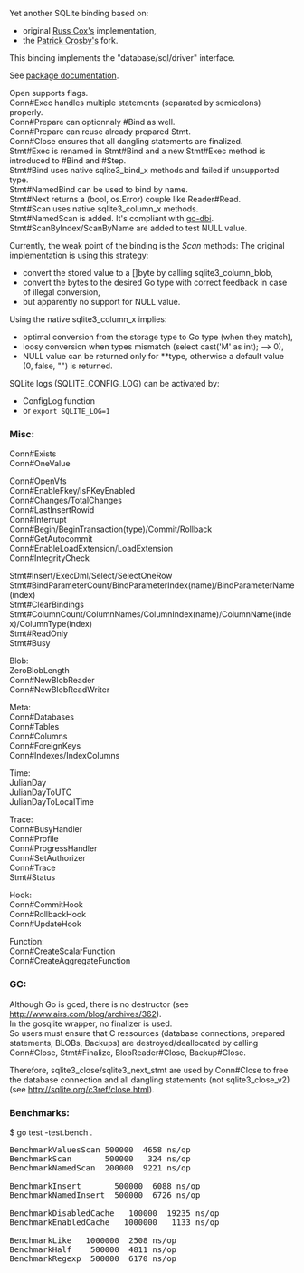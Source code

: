 Yet another SQLite binding based on:
 - original [Russ Cox's](http://code.google.com/p/gosqlite/) implementation,
 - the [Patrick Crosby's](https://github.com/patrickxb/fgosqlite/) fork.

This binding implements the "database/sql/driver" interface.

See [package documentation](http://go.pkgdoc.org/github.com/gwenn/gosqlite).

Open supports flags.  
Conn#Exec handles multiple statements (separated by semicolons) properly.  
Conn#Prepare can optionnaly #Bind as well.  
Conn#Prepare can reuse already prepared Stmt.  
Conn#Close ensures that all dangling statements are finalized.  
Stmt#Exec is renamed in Stmt#Bind and a new Stmt#Exec method is introduced to #Bind and #Step.  
Stmt#Bind uses native sqlite3_bind_x methods and failed if unsupported type.  
Stmt#NamedBind can be used to bind by name.  
Stmt#Next returns a (bool, os.Error) couple like Reader#Read.  
Stmt#Scan uses native sqlite3_column_x methods.  
Stmt#NamedScan is added. It's compliant with [go-dbi](https://github.com/thomaslee/go-dbi/).  
Stmt#ScanByIndex/ScanByName are added to test NULL value.

Currently, the weak point of the binding is the *Scan* methods:
The original implementation is using this strategy:
 - convert the stored value to a []byte by calling sqlite3_column_blob,
 - convert the bytes to the desired Go type with correct feedback in case of illegal conversion,
 - but apparently no support for NULL value.

Using the native sqlite3_column_x implies:
 - optimal conversion from the storage type to Go type (when they match),
 - loosy conversion when types mismatch (select cast('M' as int); --> 0),
 - NULL value can be returned only for **type, otherwise a default value (0, false, "") is returned.

SQLite logs (SQLITE_CONFIG_LOG) can be activated by:
- ConfigLog function
- or `export SQLITE_LOG=1`

### Misc:
Conn#Exists  
Conn#OneValue  

Conn#OpenVfs  
Conn#EnableFkey/IsFKeyEnabled  
Conn#Changes/TotalChanges  
Conn#LastInsertRowid  
Conn#Interrupt  
Conn#Begin/BeginTransaction(type)/Commit/Rollback  
Conn#GetAutocommit  
Conn#EnableLoadExtension/LoadExtension  
Conn#IntegrityCheck  

Stmt#Insert/ExecDml/Select/SelectOneRow  
Stmt#BindParameterCount/BindParameterIndex(name)/BindParameterName(index)  
Stmt#ClearBindings  
Stmt#ColumnCount/ColumnNames/ColumnIndex(name)/ColumnName(index)/ColumnType(index)  
Stmt#ReadOnly  
Stmt#Busy  

Blob:  
ZeroBlobLength  
Conn#NewBlobReader  
Conn#NewBlobReadWriter  

Meta:  
Conn#Databases  
Conn#Tables  
Conn#Columns  
Conn#ForeignKeys  
Conn#Indexes/IndexColumns  

Time:  
JulianDay  
JulianDayToUTC  
JulianDayToLocalTime  

Trace:  
Conn#BusyHandler  
Conn#Profile  
Conn#ProgressHandler  
Conn#SetAuthorizer  
Conn#Trace  
Stmt#Status  

Hook:  
Conn#CommitHook  
Conn#RollbackHook  
Conn#UpdateHook  

Function:  
Conn#CreateScalarFunction  
Conn#CreateAggregateFunction  

### GC:
Although Go is gced, there is no destructor (see http://www.airs.com/blog/archives/362).  
In the gosqlite wrapper, no finalizer is used.  
So users must ensure that C ressources (database connections, prepared statements, BLOBs, Backups) are destroyed/deallocated by calling Conn#Close, Stmt#Finalize, BlobReader#Close, Backup#Close.

Therefore, sqlite3_close/sqlite3_next_stmt are used by Conn#Close to free the database connection and all dangling statements (not sqlite3_close_v2) (see http://sqlite.org/c3ref/close.html).

### Benchmarks:
$ go test -test.bench .
<pre>
BenchmarkValuesScan 500000  4658 ns/op
BenchmarkScan       500000   324 ns/op
BenchmarkNamedScan  200000  9221 ns/op

BenchmarkInsert       500000  6088 ns/op
BenchmarkNamedInsert  500000  6726 ns/op

BenchmarkDisabledCache   100000  19235 ns/op
BenchmarkEnabledCache   1000000   1133 ns/op

BenchmarkLike   1000000  2508 ns/op
BenchmarkHalf    500000  4811 ns/op
BenchmarkRegexp  500000  6170 ns/op
</pre>